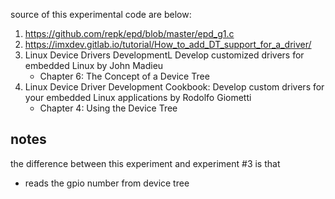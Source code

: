 source of this experimental code are below:
  1) https://github.com/repk/epd/blob/master/epd_g1.c
  2) https://imxdev.gitlab.io/tutorial/How_to_add_DT_support_for_a_driver/
  3) Linux Device Drivers DevelopmentL Develop customized drivers for embedded Linux by John Madieu
     -  Chapter 6: The Concept of a Device Tree
  4) Linux Device Driver Development Cookbook: Develop custom drivers for your embedded Linux applications by Rodolfo Giometti
     - Chapter 4: Using the Device Tree

## notes
the difference between this experiment and experiment #3 is that 
- reads the gpio number from device tree